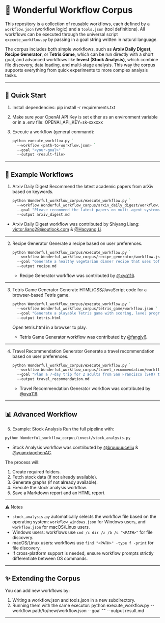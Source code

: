 🌟 Wonderful Workflow Corpus
============================

This repository is a collection of reusable workflows, each defined by a `workflow.json` (workflow logic) and a `tools.json` (tool definitions). All workflows can be executed through the universal script `execute_workflow.py` by passing in a goal string written in natural language.

The corpus includes both simple workflows, such as **Arxiv Daily Digest**, **Recipe Generator**, or **Tetris Game**, which can be run directly with a short goal, and advanced workflows like **Invest (Stock Analysis)**, which combine file discovery, data loading, and multi-stage analysis. This way the corpus supports everything from quick experiments to more complex analysis tasks.  

------------------------------------------------------------

🚀 Quick Start
--------------

1. Install dependencies:
   pip install -r requirements.txt

2. Make sure your OpenAI API Key is set either as an environment variable or in a .env file:
   OPENAI_API_KEY=sk-xxxxxx

3. Execute a workflow (general command):
   ```bash
   python execute_workflow.py `
     --workflow <path-to-workflow.json> `
     --goal "<your-goal>" `
     --output <result-file>
   ```

------------------------------------------------------------

📂 Example Workflows
--------------------

1. Arxiv Daily Digest
   Recommend the latest academic papers from arXiv based on keywords.

   ```bash
   python Wonderful_workflow_corpus/execute_workflow.py `
     --workflow Wonderful_workflow_corpus/arxiv_daily_digest/workflow.json `
     --goal "Please recommend the latest papers on multi-agent systems in natural language processing. Summarize each paper in 3 sentences and provide direct arXiv links." `
     --output arxiv_digest.md
   ```

- Arxiv Daily Digest workflow was contributed by Shiyang Liang: victor.liang28@outlook.com & [@Haoyang Li](https://github.com/Oxygennnnn).

------------------------------------------------------------

2. Recipe Generator
   Generate a recipe based on user preferences.

   ```bash
   python Wonderful_workflow_corpus/execute_workflow.py `
     --workflow Wonderful_workflow_corpus/recipe_generator/workflow.json `
     --goal "Generate a healthy vegetarian dinner recipe that uses tofu, broccoli, and garlic. Include step-by-step instructions and estimated cooking time." `
     --output recipe.md
   ```

   - Recipe Generator workflow was contributed by [@xyq116](https://github.com/xyq116).

------------------------------------------------------------

3. Tetris Game Generator
   Generate HTML/CSS/JavaScript code for a browser-based Tetris game.

   ```bash
   python Wonderful_workflow_corpus/execute_workflow.py `
     --workflow Wonderful_workflow_corpus/tetris_game/workflow.json `
     --goal "Generate a playable Tetris game with scoring, level progression, and keyboard controls. The game should run in any modern browser." `
     --output tetris.html
   ```

   Open tetris.html in a browser to play.
   - Tetris Game Generator workflow was contributed by [@fangjy6](https://github.com/fangjy6).

------------------------------------------------------------

4. Travel Recommendation Generator
   Generate a travel recommendation based on user preferences.

   ```bash
   python Wonderful_workflow_corpus/execute_workflow.py `
     --workflow Wonderful_workflow_corpus/travel_recommendation/workflow.json `
     --goal "Plan a 7-day trip for 2 adults from San Francisco (SFO) to Tokyo on 2025-10-12 to 2025-10-18 with a total budget of USD 3,200. Prefer a 4-star hotel in Shinjuku or Shibuya with breakfast, fast Wi-Fi, and a gym (≤220 USD/night). Round-trip flights; local metro + walking (Suica). Dining: ramen, sushi, izakaya (mid-range). Interests: culture, contemporary art, historic neighborhoods, light outdoor; medium comfort; no group tours." `
     --output travel_recommendation.md
   ```
   
   - Travel Recommendation Generator workflow was contributed by [@xyq116](https://github.com/xyq116).

------------------------------------------------------------

📊 Advanced Workflow
--------------------

5. Example: Stock Analysis
Run the full pipeline with:

```bash
python Wonderful_workflow_corpus/invest/stock_analysis.py
```
- Stock Analysis workflow was contributed by [@bruuuuuceliu](https://github.com/bruuuuuceliu) & [@yuanxiaochenAC](https://github.com/yuanxiaochenAC).

The process will:

1. Create required folders.
2. Fetch stock data (if not already available).
3. Generate graphs (if not already available).
4. Execute the stock analysis workflow.
5. Save a Markdown report and an HTML report.

------------------------------------------------------------

⚠️ Notes
- `stock_analysis.py` automatically selects the workflow file based on the operating system: `workflow_windows.json` for Windows users, and `workflow.json` for macOS/Linux users.
- Windows users: workflows use `cmd /c dir /a /b /s "<PATH>"` for file discovery.
- macOS/Linux users: workflows use `find "<PATH>" -type f -print` for file discovery.
- If cross-platform support is needed, ensure workflow prompts strictly differentiate between OS commands.

------------------------------------------------------------

✨ Extending the Corpus
-----------------------

You can add new workflows by:
1. Writing a workflow.json and tools.json in a new subdirectory.
2. Running them with the same executor:
   python execute_workflow.py --workflow path/to/new/workflow.json --goal "<goal>" --output result.md

------------------------------------------------------------
